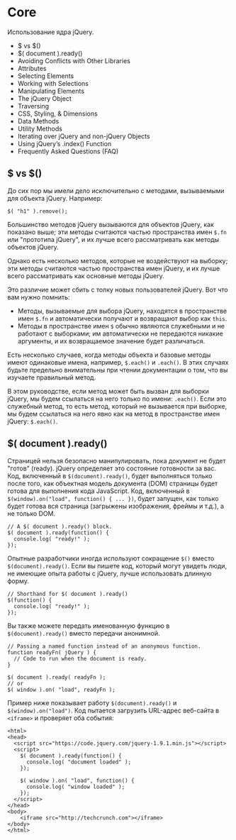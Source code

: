# Core
Использование ядра jQuery.

- $ vs $()
- $( document ).ready()
- Avoiding Conflicts with Other Libraries
- Attributes
- Selecting Elements
- Working with Selections
- Manipulating Elements
- The jQuery Object
- Traversing
- CSS, Styling, & Dimensions
- Data Methods
- Utility Methods
- Iterating over jQuery and non-jQuery Objects
- Using jQuery’s .index() Function
- Frequently Asked Questions (FAQ)

## $ vs $()
До сих пор мы имели дело исключительно с методами, вызываемыми для объекта jQuery. Например:

    $( "h1" ).remove();

Большинство методов jQuery вызываются для объектов jQuery, как показано выше; эти методы считаются частью пространства имен `$.fn` или "прототипа jQuery", и их лучше всего рассматривать как методы объектов jQuery.

Однако есть несколько методов, которые не воздействуют на выборку; эти методы считаются частью пространства имен jQuery, и их лучше всего рассматривать как основные методы jQuery.

Это различие может сбить с толку новых пользователей jQuery. Вот что вам нужно помнить:
- Методы, вызываемые для выбора jQuery, находятся в пространстве имен `$.fn` и автоматически получают и возвращают выбор как `this`.
- Методы в пространстве имен `$` обычно являются служебными и не работают с выборками; им автоматически не передаются никакие аргументы, и их возвращаемое значение будет различаться.

Есть несколько случаев, когда методы объекта и базовые методы имеют одинаковые имена, например, `$.each()` и `.each()`. В этих случаях будьте предельно внимательны при чтении документации о том, что вы изучаете правильный метод.

В этом руководстве, если метод может быть вызван для выборки jQuery, мы будем ссылаться на него только по имени: `.each()`. Если это служебный метод, то есть метод, который не вызывается при выборке, мы будем ссылаться на него явно как на метод в пространстве имен jQuery: `$.each()`.

## $( document ).ready()
Страницей нельзя безопасно манипулировать, пока документ не будет "готов" (ready). jQuery определяет это состояние готовности за вас. Код, включенный в `$(document).ready()`, будет выполняться только после того, как объектная модель документа (DOM) страницы будет готова для выполнения кода JavaScript. Код, включенный в `$(window).on("load", function() { ... })`, будет запущен, как только будет готова вся страница (загрыжены изображения, фреймы и т.д.), а не только DOM.

    // A $( document ).ready() block.
    $( document ).ready(function() {
      console.log( "ready!" );
    });

Опытные разработчики иногда используют сокращение `$()` вместо `$(document).ready()`. Если вы пишете код, который могут увидеть люди, не имеющие опыта работы с jQuery, лучше использовать длинную форму.

    // Shorthand for $( document ).ready()
    $(function() {
      console.log( "ready!" );
    });

Вы также можете передать именованную функцию в `$(document).ready()` вместо передачи анонимной.

    // Passing a named function instead of an anonymous function.
    function readyFn( jQuery ) {
      // Code to run when the document is ready.
    }
    
    $( document ).ready( readyFn );
    // or
    $( window ).on( "load", readyFn );

Пример ниже показывает работу `$(document).ready()` и `$(window).on("load")`. Код пытается загрузить URL-адрес веб-сайта в `<iframe>` и проверяет оба события:

    <html>
    <head>
      <script src="https://code.jquery.com/jquery-1.9.1.min.js"></script>
      <script>
        $( document ).ready(function() {
          console.log( "document loaded" );
        });
    
        $( window ).on( "load", function() {
          console.log( "window loaded" );
        });
      </script>
    </head>
    <body>
        <iframe src="http://techcrunch.com"></iframe>
    </body>
    </html>
